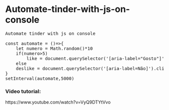 # Automate-tinder-with-js-on-console
<pre>
Automate tinder with js on console

const automate = ()=>{
    let numero = Math.random()*10
    if(numero>5)
        like = document.querySelector('[aria-label="Gosto"]').click()
    else
    deslike = document.querySelector('[aria-label=Não]').click()
}
setInterval(automate,5000)
</pre>

<h3>Video tutorial:</h3> https://www.youtube.com/watch?v=VyQ9DTYtVvo

